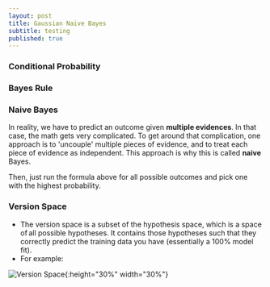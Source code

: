 ```yaml
---
layout: post
title: Gaussian Naive Bayes
subtitle: testing
published: true
---
```



### Conditional Probability
 
### Bayes Rule
### Naive Bayes 
In reality, we have to predict an outcome given **multiple evidences**. In that case, the math gets very complicated. To get around that complication, one approach is to 'uncouple' multiple pieces of evidence, and to treat each piece of evidence as independent. This approach is why this is called **naive** Bayes.

Then, just run the formula above for all possible outcomes and pick one with the highest probability.



### Version Space

* The version space is a subset of the hypothesis space, which is a space of all possible hypotheses. It contains those hypotheses such that they correctly predict the training data you have (essentially a 100% model fit). 
* For example:

![Version Space](https://github.com/antnh6/udacity-machine-learning/blob/master/supervised/gaussian-naive-bayes/version-space.png?raw=true){:height="30%" width="30%"}
 
